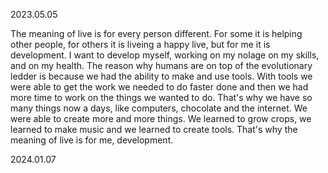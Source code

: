 2023.05.05

The meaning of live is for every person different. For some it is helping other people, for others it is liveing a happy live, but for me it is development. I want to develop myself, working on my nolage on my skills, and on my health. 
The reason why humans are on top of the evolutionary ledder is because we had the ability to make and use tools. With tools we were able to get the work we needed to do faster done and then we had more time to work on the things we wanted to do. That's why we have so many things now a days, like computers, chocolate and the internet. We were able to create more and more things. We learned to grow crops, we learned to make music and we learned to create tools.
That's why the meaning of live is for me, development.

2024.01.07

